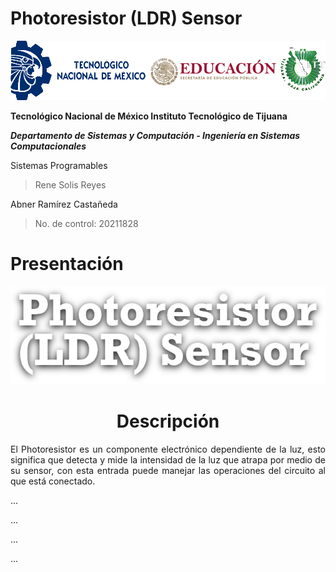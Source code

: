 # Photoresistor (LDR) Sensor
  <img src="Img_Escuela.png">

**Tecnológico​ ​Nacional​ ​de​ ​México Instituto Tecnológico de Tijuana**

***Departamento de Sistemas y Computación - Ingeniería en Sistemas Computacionales***

Sistemas Programables

  > Rene Solis Reyes

Abner Ramírez Castañeda

  > No. de control: 20211828

# Presentación
<center>
  <img src="Img_Titulo.png">
  <div min-height="100vh" margin="50%" auto width="40%">
    <h1 text-align="middle">Descripción</h1>
    <p align="justify">
      El Photoresistor es un componente electrónico dependiente de la luz, esto significa que detecta y mide la intensidad de la luz que atrapa por medio de su sensor, con esta entrada puede manejar las operaciones del circuito al que está conectado.
    </p>
    <p align="justify">
      ...
    </p>
    <p align="justify">
      ...
    </p>
    <p align="justify">
      ...
    </p>
    <p align="justify">
      ...
    </p>
    <!-- Imagen de resistor -->
    <!-- Imagenes de ejemplo -->
    <!-- Explicacion de ejemplo -->
    <!-- Codigo de ejemplo por markdown -->
  </div>
</center>

